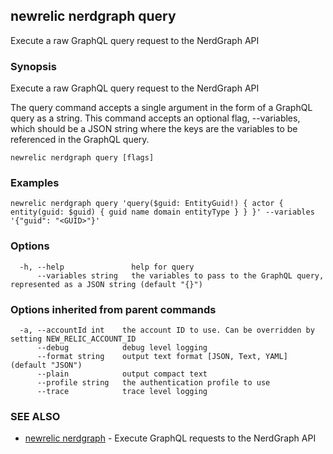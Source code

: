 ## newrelic nerdgraph query

Execute a raw GraphQL query request to the NerdGraph API

### Synopsis

Execute a raw GraphQL query request to the NerdGraph API

The query command accepts a single argument in the form of a GraphQL query as a string.
This command accepts an optional flag, --variables, which should be a JSON string where the
keys are the variables to be referenced in the GraphQL query.


```
newrelic nerdgraph query [flags]
```

### Examples

```
newrelic nerdgraph query 'query($guid: EntityGuid!) { actor { entity(guid: $guid) { guid name domain entityType } } }' --variables '{"guid": "<GUID>"}'
```

### Options

```
  -h, --help               help for query
      --variables string   the variables to pass to the GraphQL query, represented as a JSON string (default "{}")
```

### Options inherited from parent commands

```
  -a, --accountId int    the account ID to use. Can be overridden by setting NEW_RELIC_ACCOUNT_ID
      --debug            debug level logging
      --format string    output text format [JSON, Text, YAML] (default "JSON")
      --plain            output compact text
      --profile string   the authentication profile to use
      --trace            trace level logging
```

### SEE ALSO

* [newrelic nerdgraph](newrelic_nerdgraph.md)	 - Execute GraphQL requests to the NerdGraph API

